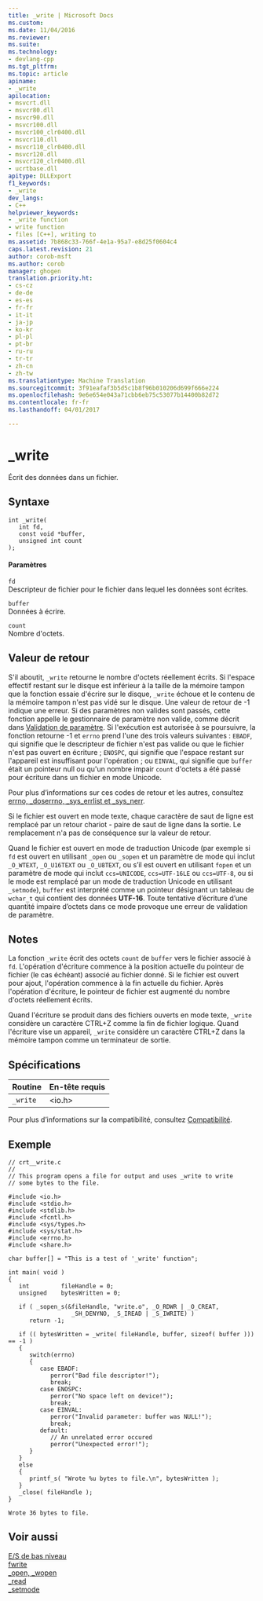 ```yaml
---
title: _write | Microsoft Docs
ms.custom: 
ms.date: 11/04/2016
ms.reviewer: 
ms.suite: 
ms.technology:
- devlang-cpp
ms.tgt_pltfrm: 
ms.topic: article
apiname:
- _write
apilocation:
- msvcrt.dll
- msvcr80.dll
- msvcr90.dll
- msvcr100.dll
- msvcr100_clr0400.dll
- msvcr110.dll
- msvcr110_clr0400.dll
- msvcr120.dll
- msvcr120_clr0400.dll
- ucrtbase.dll
apitype: DLLExport
f1_keywords:
- _write
dev_langs:
- C++
helpviewer_keywords:
- _write function
- write function
- files [C++], writing to
ms.assetid: 7b868c33-766f-4e1a-95a7-e8d25f0604c4
caps.latest.revision: 21
author: corob-msft
ms.author: corob
manager: ghogen
translation.priority.ht:
- cs-cz
- de-de
- es-es
- fr-fr
- it-it
- ja-jp
- ko-kr
- pl-pl
- pt-br
- ru-ru
- tr-tr
- zh-cn
- zh-tw
ms.translationtype: Machine Translation
ms.sourcegitcommit: 3f91eafaf3b5d5c1b8f96b010206d699f666e224
ms.openlocfilehash: 9e6e654e043a71cbb6eb75c53077b14400b82d72
ms.contentlocale: fr-fr
ms.lasthandoff: 04/01/2017

---
```

# <a name="write"></a>_write
Écrit des données dans un fichier.  
  
## <a name="syntax"></a>Syntaxe  
  
```  
int _write(  
   int fd,  
   const void *buffer,  
   unsigned int count   
);  
```  
  
#### <a name="parameters"></a>Paramètres  
 `fd`  
 Descripteur de fichier pour le fichier dans lequel les données sont écrites.  
  
 `buffer`  
 Données à écrire.  
  
 `count`  
 Nombre d'octets.  
  
## <a name="return-value"></a>Valeur de retour  
 S'il aboutit, `_write` retourne le nombre d'octets réellement écrits. Si l'espace effectif restant sur le disque est inférieur à la taille de la mémoire tampon que la fonction essaie d'écrire sur le disque, `_write` échoue et le contenu de la mémoire tampon n'est pas vidé sur le disque. Une valeur de retour de -1 indique une erreur. Si des paramètres non valides sont passés, cette fonction appelle le gestionnaire de paramètre non valide, comme décrit dans [Validation de paramètre](../../c-runtime-library/parameter-validation.md). Si l'exécution est autorisée à se poursuivre, la fonction retourne -1 et `errno` prend l'une des trois valeurs suivantes : `EBADF`, qui signifie que le descripteur de fichier n'est pas valide ou que le fichier n'est pas ouvert en écriture ; `ENOSPC`, qui signifie que l'espace restant sur l'appareil est insuffisant pour l'opération ; ou `EINVAL`, qui signifie que `buffer` était un pointeur null ou qu'un nombre impair `count` d'octets a été passé pour écriture dans un fichier en mode Unicode.  
  
 Pour plus d’informations sur ces codes de retour et les autres, consultez [errno, _doserrno, _sys_errlist et _sys_nerr](../../c-runtime-library/errno-doserrno-sys-errlist-and-sys-nerr.md).  
  
 Si le fichier est ouvert en mode texte, chaque caractère de saut de ligne est remplacé par un retour chariot - paire de saut de ligne dans la sortie. Le remplacement n'a pas de conséquence sur la valeur de retour.  
  
 Quand le fichier est ouvert en mode de traduction Unicode (par exemple si `fd` est ouvert en utilisant `_open` ou `_sopen` et un paramètre de mode qui inclut `_O_WTEXT`, `_O_U16TEXT` ou `_O_U8TEXT`, ou s’il est ouvert en utilisant `fopen` et un paramètre de mode qui inclut `ccs=UNICODE`, `ccs=UTF-16LE` ou `ccs=UTF-8`, ou si le mode est remplacé par un mode de traduction Unicode en utilisant `_setmode`), `buffer` est interprété comme un pointeur désignant un tableau de `wchar_t` qui contient des données **UTF-16**. Toute tentative d’écriture d’une quantité impaire d’octets dans ce mode provoque une erreur de validation de paramètre.  
  
## <a name="remarks"></a>Notes  
 La fonction `_write` écrit des octets `count` de `buffer` vers le fichier associé à `fd`. L'opération d'écriture commence à la position actuelle du pointeur de fichier (le cas échéant) associé au fichier donné. Si le fichier est ouvert pour ajout, l'opération commence à la fin actuelle du fichier. Après l'opération d'écriture, le pointeur de fichier est augmenté du nombre d'octets réellement écrits.  
  
 Quand l'écriture se produit dans des fichiers ouverts en mode texte, `_write` considère un caractère CTRL+Z comme la fin de fichier logique. Quand l'écriture vise un appareil, `_write` considère un caractère CTRL+Z dans la mémoire tampon comme un terminateur de sortie.  
  
## <a name="requirements"></a>Spécifications  
  
|Routine|En-tête requis|  
|-------------|---------------------|  
|`_write`|\<io.h>|  
  
 Pour plus d’informations sur la compatibilité, consultez [Compatibilité](../../c-runtime-library/compatibility.md).  
  
## <a name="example"></a>Exemple  
  
```  
// crt__write.c  
//   
// This program opens a file for output and uses _write to write  
// some bytes to the file.  
  
#include <io.h>  
#include <stdio.h>  
#include <stdlib.h>  
#include <fcntl.h>  
#include <sys/types.h>  
#include <sys/stat.h>  
#include <errno.h>  
#include <share.h>  
  
char buffer[] = "This is a test of '_write' function";  
  
int main( void )  
{  
   int         fileHandle = 0;  
   unsigned    bytesWritten = 0;  
  
   if ( _sopen_s(&fileHandle, "write.o", _O_RDWR | _O_CREAT,  
                  _SH_DENYNO, _S_IREAD | _S_IWRITE) )  
      return -1;  
  
   if (( bytesWritten = _write( fileHandle, buffer, sizeof( buffer ))) == -1 )  
   {  
      switch(errno)  
      {  
         case EBADF:  
            perror("Bad file descriptor!");  
            break;  
         case ENOSPC:  
            perror("No space left on device!");  
            break;  
         case EINVAL:  
            perror("Invalid parameter: buffer was NULL!");  
            break;  
         default:  
            // An unrelated error occured   
            perror("Unexpected error!");  
      }  
   }  
   else  
   {  
      printf_s( "Wrote %u bytes to file.\n", bytesWritten );  
   }  
   _close( fileHandle );  
}  
```  
  
```Output  
Wrote 36 bytes to file.  
```  
  
## <a name="see-also"></a>Voir aussi  
 [E/S de bas niveau](../../c-runtime-library/low-level-i-o.md)   
 [fwrite](../../c-runtime-library/reference/fwrite.md)   
 [_open, _wopen](../../c-runtime-library/reference/open-wopen.md)   
 [_read](../../c-runtime-library/reference/read.md)   
 [_setmode](../../c-runtime-library/reference/setmode.md)
